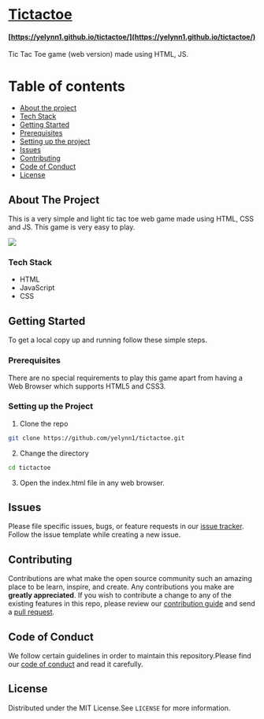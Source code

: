 # [Tictactoe](https://yelynn1.github.io/tictactoe/ "tictactoe")
#### [https://yelynn1.github.io/tictactoe/](https://yelynn1.github.io/tictactoe/)

Tic Tac Toe game (web version) made using HTML, JS.

Table of contents
=================

<!--ts-->
   * [About the project](#about-the-project)
   * [Tech Stack](#tech-stack)
   * [Getting Started](#getting-started)
   * [Prerequisites](#prerequisites)
   * [Setting up the project](#setting-up-the-project)
   * [Issues](#issues)
   * [Contributing](#contributing)
   * [Code of Conduct](#code-of-conduct)
   * [License](#license)
<!--te-->

## About The Project

This is a very simple and light tic tac toe web game made using HTML, CSS and JS. This game is very easy to play.

![](tictactoe.png)

### Tech Stack

* HTML
* JavaScript
* CSS

## Getting Started

To get a local copy up and running follow these simple steps.

### Prerequisites
There are no special requirements to play this game apart from having a Web Browser which supports HTML5 and CSS3.

### Setting up the Project

1. Clone the repo
```sh
git clone https://github.com/yelynn1/tictactoe.git
```
2. Change the directory
```sh
cd tictactoe
```
3. Open the index.html file in any web browser.

## Issues

Please file specific issues, bugs, or feature requests in our [issue tracker](https://github.com/yelynn1/tictactoe/issues). Follow the issue template while creating a new issue.

## Contributing

Contributions are what make the open source community such an amazing place to be learn, inspire, and create. Any contributions you make are **greatly appreciated**. 
If you wish to contribute a change to any of the existing features in this repo, please review our [contribution guide](https://github.com/yash2189/tictactoe/blob/fix-readme/CONTRIBUTING%20GUIDE.md) and send a [pull request](https://github.com/yelynn1/tictactoe/pulls).

## Code of Conduct

We follow certain guidelines in order to maintain this repository.Please find our [code of conduct](https://github.com/yelynn1/tictactoe/blob/master/CODE%20OF%20CONDUCT.md) and read it carefully.

## License
Distributed under the MIT License.See `LICENSE` for more information.
